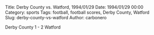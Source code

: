 Title: Derby County vs. Watford, 1994/01/29
Date: 1994/01/29 00:00
Category: sports
Tags: football, football scores, Derby County, Watford
Slug: derby-county-vs-watford
Author: carbonero


Derby County 1 - 2 Watford
